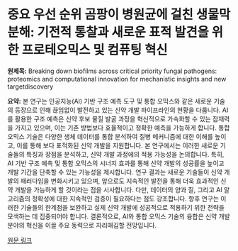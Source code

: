# 중요 우선 순위 곰팡이 병원균에 걸친 생물막 분해: 기전적 통찰과 새로운 표적 발견을 위한 프로테오믹스 및 컴퓨팅 혁신

**원제목:** Breaking down biofilms across critical priority fungal pathogens: proteomics and computational innovation for mechanistic insights and new targetdiscovery

**요약:** 본 연구는 인공지능(AI) 기반 구조 예측 도구 및 통합 오믹스와 같은 새로운 기술의 등장으로 인해 끊임없이 발전하고 있는 신약 개발 파이프라인의 현황을 다룹니다.  AI를 활용한 구조 예측은 신약 후보 물질 발굴 과정을 혁신적으로 가속화할 수 있는 잠재력을 가지고 있으며, 이는 기존 방법보다 효율적이고 정확한 예측을 가능하게 합니다.  통합 오믹스 기술은 다양한 생체 데이터를 통합 분석하여 질병 메커니즘에 대한 이해를 높이고, 이를 통해 보다 표적화된 신약 개발을 지원합니다.  본 연구에서는 이러한 새로운 기술들의 특징과 장점을 분석하고, 신약 개발 과정에의 적용 가능성을 논의합니다.  특히, AI 기반 구조 예측 및 통합 오믹스의 시너지 효과를 통해 신약 개발의 성공률을 높이고 개발 기간을 단축할 수 있는 가능성을 제시합니다.  연구 결과는 새로운 기술들이 신약 개발의 패러다임을 변화시키고 있으며, 앞으로도 지속적인 발전을 통해 더욱 효과적인 신약 개발을 가능하게 할 것이라는 점을 시사합니다.  다만,  데이터의 양과 질, 그리고 AI 알고리즘의 정확성에 대한 지속적인 검증이 필요하다는 점도 강조합니다.  향후 연구는 이러한 기술들의 한계점을 보완하고 실제 신약 개발에 성공적으로 적용하기 위한 전략을 모색하는 데 집중되어야 합니다.  결론적으로, AI와 통합 오믹스 기술의 융합은 신약 개발 분야의 혁신을 이끌 주요 동력으로 자리매김할 전망입니다.

[원문 링크](https://journals.asm.org/doi/pdf/10.1128/mbio.02303-24)
